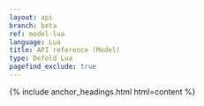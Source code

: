 ```yaml
---
layout: api
branch: beta
ref: model-lua
language: Lua
title: API reference (Model)
type: Defold Lua
pagefind_exclude: true
---
```

{% include anchor_headings.html html=content %}